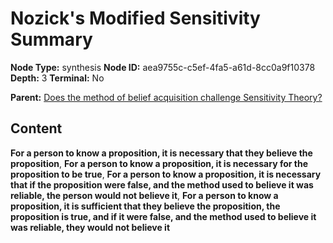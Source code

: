 # Nozick's Modified Sensitivity Summary

**Node Type:** synthesis
**Node ID:** aea9755c-c5ef-4fa5-a61d-8cc0a9f10378
**Depth:** 3
**Terminal:** No

**Parent:** [Does the method of belief acquisition challenge Sensitivity Theory?](does-the-method-of-belief-acquisition-challenge-sensitivity-theory.md)

## Content

**For a person to know a proposition, it is necessary that they believe the proposition**, **For a person to know a proposition, it is necessary for the proposition to be true**, **For a person to know a proposition, it is necessary that if the proposition were false, and the method used to believe it was reliable, the person would not believe it**, **For a person to know a proposition, it is sufficient that they believe the proposition, the proposition is true, and if it were false, and the method used to believe it was reliable, they would not believe it**
